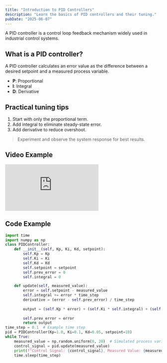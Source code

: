 ```yaml
---
title: "Introduction to PID Controllers"
description: "Learn the basics of PID controllers and their tuning."
pubDate: "2025-06-07"
---
```


A PID controller is a control loop feedback mechanism widely used in industrial control systems.

## What is a PID controller?

A PID controller calculates an error value as the difference between a desired setpoint and a measured process variable.

- **P**: Proportional
- **I**: Integral
- **D**: Derivative

## Practical tuning tips

1. Start with only the proportional term.
2. Add integral to eliminate steady-state error.
3. Add derivative to reduce overshoot.

> Experiment and observe the system response for best results.

## Video Example


<div class="video-responsive">
  <iframe
    src="https://www.youtube.com/embed/oXGegwLtGuA?si=qyXn5ZazvfhQB1Qn"
    title="YouTube video player"
    frameborder="0"
    allow="accelerometer; autoplay; clipboard-write; encrypted-media; gyroscope; picture-in-picture; web-share"
    referrerpolicy="strict-origin-when-cross-origin"
    allowfullscreen
  ></iframe>
</div>

## Code Example

```python
import time 
import numpy as np
class PIDController:
    def __init__(self, Kp, Ki, Kd, setpoint):
        self.Kp = Kp
        self.Ki = Ki
        self.Kd = Kd
        self.setpoint = setpoint
        self.prev_error = 0
        self.integral = 0

    def update(self, measured_value):
        error = self.setpoint - measured_value
        self.integral += error * time_step
        derivative = (error - self.prev_error) / time_step
        
        output = (self.Kp * error) + (self.Ki * self.integral) + (self.Kd * derivative)
        
        self.prev_error = error
        return output
time_step = 0.1  # Example time step
pid = PIDController(Kp=1.0, Ki=0.1, Kd=0.05, setpoint=10)
while True:
    measured_value = np.random.uniform(0, 20)  # Simulated process variable
    control_signal = pid.update(measured_value)
    print(f"Control Signal: {control_signal}, Measured Value: {measured_value}")
    time.sleep(time_step)
```
